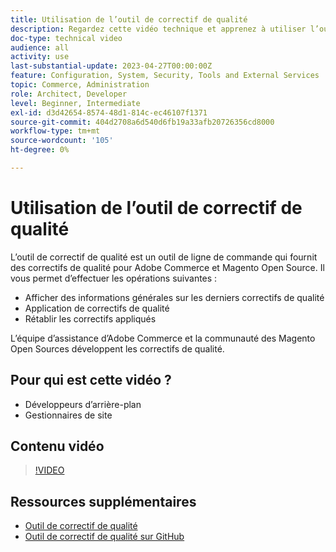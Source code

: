 ```yaml
---
title: Utilisation de l’outil de correctif de qualité
description: Regardez cette vidéo technique et apprenez à utiliser l’outil de correctif de qualité pour Adobe Commerce et Magento Open Source.
doc-type: technical video
audience: all
activity: use
last-substantial-update: 2023-04-27T00:00:00Z
feature: Configuration, System, Security, Tools and External Services
topic: Commerce, Administration
role: Architect, Developer
level: Beginner, Intermediate
exl-id: d3d42654-8574-48d1-814c-ec46107f1371
source-git-commit: 404d2708a6d540d6fb19a33afb20726356cd8000
workflow-type: tm+mt
source-wordcount: '105'
ht-degree: 0%

---
```


# Utilisation de l’outil de correctif de qualité

L’outil de correctif de qualité est un outil de ligne de commande qui fournit des correctifs de qualité pour Adobe Commerce et Magento Open Source. Il vous permet d’effectuer les opérations suivantes :

- Afficher des informations générales sur les derniers correctifs de qualité
- Application de correctifs de qualité
- Rétablir les correctifs appliqués

L’équipe d’assistance d’Adobe Commerce et la communauté des Magento Open Sources développent les correctifs de qualité.

## Pour qui est cette vidéo ?

- Développeurs d’arrière-plan
- Gestionnaires de site

## Contenu vidéo

>[!VIDEO](https://video.tv.adobe.com/v/344000?quality=12&learn=on)

## Ressources supplémentaires

- [Outil de correctif de qualité](https://experienceleague.adobe.com/tools/commerce-quality-patches/index.html?lang=fr)
- [Outil de correctif de qualité sur GitHub](https://github.com/magento/quality-patches)
